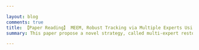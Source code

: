 ```yaml
---

layout: blog
comments: true
title: 【Paper Reading】 MEEM, Robust Tracking via Multiple Experts Using Entropy
summary: This paper propose a novel strategy, called multi-expert restoration, to address the problem of noise informations added to appearances models when doing the update.

---
```



